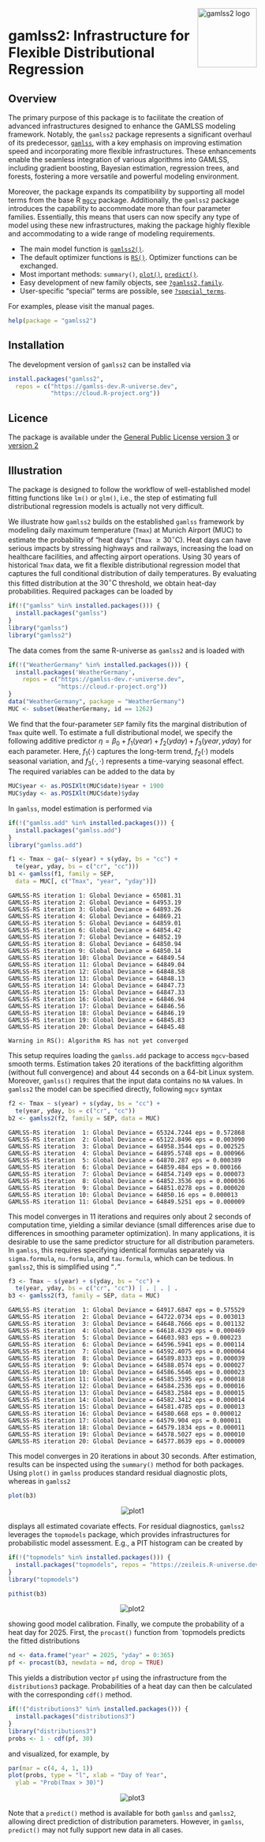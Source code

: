 
<!-- README.md is generated from README.qmd via: quarto render README.qmd --to gfm -->

<img src="https://gamlss-dev.github.io/gamlss2/gamlss2.png" align="right" alt="gamlss2 logo" width="120" />

# gamlss2: Infrastructure for Flexible Distributional Regression

## Overview

The primary purpose of this package is to facilitate the creation of
advanced infrastructures designed to enhance the GAMLSS modeling
framework. Notably, the `gamlss2` package represents a significant
overhaul of its predecessor,
[`gamlss`](https://cran.r-project.org/package=gamlss), with a key
emphasis on improving estimation speed and incorporating more flexible
infrastructures. These enhancements enable the seamless integration of
various algorithms into GAMLSS, including gradient boosting, Bayesian
estimation, regression trees, and forests, fostering a more versatile
and powerful modeling environment.

Moreover, the package expands its compatibility by supporting all model
terms from the base R [`mgcv`](https://cran.r-project.org/package=mgcv)
package. Additionally, the `gamlss2` package introduces the capability
to accommodate more than four parameter families. Essentially, this
means that users can now specify any type of model using these new
infrastructures, making the package highly flexible and accommodating to
a wide range of modeling requirements.

- The main model function is
  [`gamlss2()`](https://gamlss-dev.github.io/gamlss2/man/gamlss2.html).
- The default optimizer functions is
  [`RS()`](https://gamlss-dev.github.io/gamlss2/man/RS_CG.html).
  Optimizer functions can be exchanged.
- Most important methods: `summary()`,
  [`plot()`](https://gamlss-dev.github.io/gamlss2/man/plots.html),
  [`predict()`](https://gamlss-dev.github.io/gamlss2/man/predict.gamlss2.html).
- Easy development of new family objects, see
  [`?gamlss2,family`](https://gamlss-dev.github.io/gamlss2/man/gamlss2.family.html).
- User-specific “special” terms are possible, see
  [`?special_terms`](https://gamlss-dev.github.io/gamlss2/man/special_terms.html).

For examples, please visit the manual pages.

``` r
help(package = "gamlss2")
```

## Installation

The development version of `gamlss2` can be installed via

``` r
install.packages("gamlss2",
  repos = c("https://gamlss-dev.R-universe.dev",
            "https://cloud.R-project.org"))
```

## Licence

The package is available under the [General Public License version
3](https://www.gnu.org/licenses/gpl-3.0.html) or [version
2](https://www.gnu.org/licenses/old-licenses/gpl-2.0.html)

## Illustration

The package is designed to follow the workflow of well-established model
fitting functions like `lm()` or `glm()`, i.e., the step of estimating
full distributional regression models is actually not very difficult.

We illustrate how `gamlss2` builds on the established `gamlss` framework
by modeling daily maximum temperature (`Tmax`) at Munich Airport (MUC)
to estimate the probability of “heat days” (`Tmax`
$\geq 30^\circ\text{C}$). Heat days can have serious impacts by
stressing highways and railways, increasing the load on healthcare
facilities, and affecting airport operations. Using 30 years of
historical `Tmax` data, we fit a flexible distributional regression
model that captures the full conditional distribution of daily
temperatures. By evaluating this fitted distribution at the
$30^\circ\text{C}$ threshold, we obtain heat-day probabilities. Required
packages can be loaded by

``` r
if(!("gamlss" %in% installed.packages())) {
  install.packages("gamlss")
}
library("gamlss")
library("gamlss2")
```

The data comes from the same R-universe as `gamlss2` and is loaded with

``` r
if(!("WeatherGermany" %in% installed.packages())) {
  install.packages('WeatherGermany',
    repos = c("https://gamlss-dev.r-universe.dev",
              "https://cloud.r-project.org"))
}
data("WeatherGermany", package = "WeatherGermany")
MUC <- subset(WeatherGermany, id == 1262)
```

We find that the four-parameter `SEP` family fits the marginal
distribution of `Tmax` quite well. To estimate a full distributional
model, we specify the following additive predictor
$\eta = \beta_0 + f_1(year) + f_2(yday) + f_3(year, yday)$
for each parameter. Here, $f_1( \cdot )$ captures the long-term
trend, $f_2( \cdot )$ models seasonal variation, and
$f_3( \cdot, \cdot )$ represents a time-varying seasonal effect. The
required variables can be added to the data by

``` r
MUC$year <- as.POSIXlt(MUC$date)$year + 1900
MUC$yday <- as.POSIXlt(MUC$date)$yday
```

In `gamlss`, model estimation is performed via

``` r
if(!("gamlss.add" %in% installed.packages())) {
  install.packages("gamlss.add")
}
library("gamlss.add")
```

``` r
f1 <- Tmax ~ ga(~ s(year) + s(yday, bs = "cc") +
  te(year, yday, bs = c("cr", "cc")))
b1 <- gamlss(f1, family = SEP,
  data = MUC[, c("Tmax", "year", "yday")])
```

    GAMLSS-RS iteration 1: Global Deviance = 65081.31 
    GAMLSS-RS iteration 2: Global Deviance = 64953.19 
    GAMLSS-RS iteration 3: Global Deviance = 64893.26 
    GAMLSS-RS iteration 4: Global Deviance = 64869.21 
    GAMLSS-RS iteration 5: Global Deviance = 64859.01 
    GAMLSS-RS iteration 6: Global Deviance = 64854.42 
    GAMLSS-RS iteration 7: Global Deviance = 64852.19 
    GAMLSS-RS iteration 8: Global Deviance = 64850.94 
    GAMLSS-RS iteration 9: Global Deviance = 64850.14 
    GAMLSS-RS iteration 10: Global Deviance = 64849.54 
    GAMLSS-RS iteration 11: Global Deviance = 64849.04 
    GAMLSS-RS iteration 12: Global Deviance = 64848.58 
    GAMLSS-RS iteration 13: Global Deviance = 64848.13 
    GAMLSS-RS iteration 14: Global Deviance = 64847.73 
    GAMLSS-RS iteration 15: Global Deviance = 64847.33 
    GAMLSS-RS iteration 16: Global Deviance = 64846.94 
    GAMLSS-RS iteration 17: Global Deviance = 64846.56 
    GAMLSS-RS iteration 18: Global Deviance = 64846.19 
    GAMLSS-RS iteration 19: Global Deviance = 64845.83 
    GAMLSS-RS iteration 20: Global Deviance = 64845.48 

    Warning in RS(): Algorithm RS has not yet converged

This setup requires loading the `gamlss.add` package to access
`mgcv`-based smooth terms. Estimation takes 20 iterations of the
backfitting algorithm (without full convergence) and about 44 seconds on
a 64-bit Linux system. Moreover, `gamlss()` requires that the input data
contains no `NA` values. In `gamlss2` the model can be specified
directly, following `mgcv` syntax

``` r
f2 <- Tmax ~ s(year) + s(yday, bs = "cc") +
  te(year, yday, bs = c("cr", "cc"))
b2 <- gamlss2(f2, family = SEP, data = MUC)
```

    GAMLSS-RS iteration  1: Global Deviance = 65324.7244 eps = 0.572868     
    GAMLSS-RS iteration  2: Global Deviance = 65122.8496 eps = 0.003090     
    GAMLSS-RS iteration  3: Global Deviance = 64958.3544 eps = 0.002525     
    GAMLSS-RS iteration  4: Global Deviance = 64895.5748 eps = 0.000966     
    GAMLSS-RS iteration  5: Global Deviance = 64870.287 eps = 0.000389     
    GAMLSS-RS iteration  6: Global Deviance = 64859.484 eps = 0.000166     
    GAMLSS-RS iteration  7: Global Deviance = 64854.7149 eps = 0.000073     
    GAMLSS-RS iteration  8: Global Deviance = 64852.3536 eps = 0.000036     
    GAMLSS-RS iteration  9: Global Deviance = 64851.0278 eps = 0.000020     
    GAMLSS-RS iteration 10: Global Deviance = 64850.16 eps = 0.000013     
    GAMLSS-RS iteration 11: Global Deviance = 64849.5251 eps = 0.000009     

This model converges in 11 iterations and requires only about 2 seconds
of computation time, yielding a similar deviance (small differences
arise due to differences in smoothing parameter optimization). In many
applications, it is desirable to use the same predictor structure for
all distribution parameters. In `gamlss`, this requires specifying
identical formulas separately via `sigma.formula`, `nu.formula`, and
`tau.formula`, which can be tedious. In `gamlss2`, this is simplified
using “`.`”

``` r
f3 <- Tmax ~ s(year) + s(yday, bs = "cc") +
  te(year, yday, bs = c("cr", "cc")) | . | . | .
b3 <- gamlss2(f3, family = SEP, data = MUC)
```

    GAMLSS-RS iteration  1: Global Deviance = 64917.6847 eps = 0.575529     
    GAMLSS-RS iteration  2: Global Deviance = 64722.0734 eps = 0.003013     
    GAMLSS-RS iteration  3: Global Deviance = 64648.7666 eps = 0.001132     
    GAMLSS-RS iteration  4: Global Deviance = 64618.4329 eps = 0.000469     
    GAMLSS-RS iteration  5: Global Deviance = 64603.983 eps = 0.000223     
    GAMLSS-RS iteration  6: Global Deviance = 64596.5941 eps = 0.000114     
    GAMLSS-RS iteration  7: Global Deviance = 64592.4075 eps = 0.000064     
    GAMLSS-RS iteration  8: Global Deviance = 64589.8333 eps = 0.000039     
    GAMLSS-RS iteration  9: Global Deviance = 64588.0574 eps = 0.000027     
    GAMLSS-RS iteration 10: Global Deviance = 64586.5646 eps = 0.000023     
    GAMLSS-RS iteration 11: Global Deviance = 64585.3395 eps = 0.000018     
    GAMLSS-RS iteration 12: Global Deviance = 64584.2536 eps = 0.000016     
    GAMLSS-RS iteration 13: Global Deviance = 64583.2584 eps = 0.000015     
    GAMLSS-RS iteration 14: Global Deviance = 64582.3412 eps = 0.000014     
    GAMLSS-RS iteration 15: Global Deviance = 64581.4785 eps = 0.000013     
    GAMLSS-RS iteration 16: Global Deviance = 64580.668 eps = 0.000012     
    GAMLSS-RS iteration 17: Global Deviance = 64579.904 eps = 0.000011     
    GAMLSS-RS iteration 18: Global Deviance = 64579.1834 eps = 0.000011     
    GAMLSS-RS iteration 19: Global Deviance = 64578.5027 eps = 0.000010     
    GAMLSS-RS iteration 20: Global Deviance = 64577.8639 eps = 0.000009     

This model converges in 20 iterations in about 30 seconds. After
estimation, results can be inspected using the `summary()` method for
both packages. Using `plot()` in `gamlss` produces standard residual
diagnostic plots, whereas in `gamlss2`

``` r
plot(b3)
```

<p align="center">
<img src="figures/gamlss2_plot-1.png" alt="plot1">
</p>

displays all estimated covariate effects. For residual diagnostics,
`gamlss2` leverages the `topmodels` package, which provides
infrastructures for probabilistic model assessment. E.g., a PIT
histogram can be created by

``` r
if(!("topmodels" %in% installed.packages())) {
  install.packages("topmodels", repos = "https://zeileis.R-universe.dev")
}
library("topmodels")

pithist(b3)
```

<p align="center">
<img src="figures/pithist-1.png" alt="plot2">
</p>

showing good model calibration. Finally, we compute the probability of a
heat day for 2025. First, the `procast()` function from \`topmodels
predicts the fitted distributions

``` r
nd <- data.frame("year" = 2025, "yday" = 0:365)
pf <- procast(b3, newdata = nd, drop = TRUE)
```

This yields a distribution vector `pf` using the infrastructure from the
`distributions3` package. Probabilities of a heat day can then be
calculated with the corresponding `cdf()` method.

``` r
if(!("distributions3" %in% installed.packages())) {
  install.packages("distributions3")
}
library("distributions3")
probs <- 1 - cdf(pf, 30)
```

and visualized, for example, by

``` r
par(mar = c(4, 4, 1, 1))
plot(probs, type = "l", xlab = "Day of Year",
  ylab = "Prob(Tmax > 30)")
```

<p align="center">
  <img src="figures/probs-1.png" alt="plot3">
</p>

Note that a `predict()` method is available for both `gamlss` and
`gamlss2`, allowing direct prediction of distribution parameters.
However, in `gamlss`, `predict()` may not fully support new data in all
cases.
